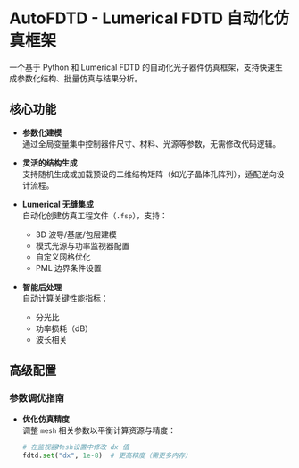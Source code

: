 # AutoFDTD - Lumerical FDTD 自动化仿真框架
一个基于 Python 和 Lumerical FDTD 的自动化光子器件仿真框架，支持快速生成参数化结构、批量仿真与结果分析。

##  核心功能

- **参数化建模**  
  通过全局变量集中控制器件尺寸、材料、光源等参数，无需修改代码逻辑。

- **灵活的结构生成**  
  支持随机生成或加载预设的二维结构矩阵（如光子晶体孔阵列），适配逆向设计流程。

- **Lumerical 无缝集成**  
  自动化创建仿真工程文件（`.fsp`），支持：
  - 3D 波导/基底/包层建模
  - 模式光源与功率监视器配置
  - 自定义网格优化
  - PML 边界条件设置

- **智能后处理**  
  自动计算关键性能指标：
  - 分光比
  - 功率损耗（dB）
  - 波长相关
 
## 高级配置

### 参数调优指南
- **优化仿真精度**  
  调整 `mesh` 相关参数以平衡计算资源与精度：
  ```python
  # 在监视器Mesh设置中修改 dx 值
  fdtd.set("dx", 1e-8)  # 更高精度（需更多内存）
